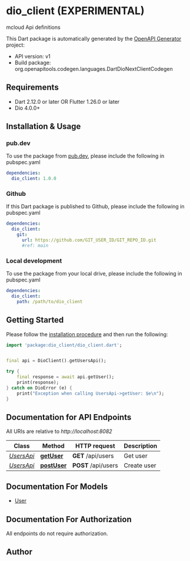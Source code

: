 # dio_client (EXPERIMENTAL)
mcloud Api definitions

This Dart package is automatically generated by the [OpenAPI Generator](https://openapi-generator.tech) project:

- API version: v1
- Build package: org.openapitools.codegen.languages.DartDioNextClientCodegen

## Requirements

* Dart 2.12.0 or later OR Flutter 1.26.0 or later
* Dio 4.0.0+

## Installation & Usage

### pub.dev
To use the package from [pub.dev](https://pub.dev), please include the following in pubspec.yaml
```yaml
dependencies:
  dio_client: 1.0.0
```

### Github
If this Dart package is published to Github, please include the following in pubspec.yaml
```yaml
dependencies:
  dio_client:
    git:
      url: https://github.com/GIT_USER_ID/GIT_REPO_ID.git
      #ref: main
```

### Local development
To use the package from your local drive, please include the following in pubspec.yaml
```yaml
dependencies:
  dio_client:
    path: /path/to/dio_client
```

## Getting Started

Please follow the [installation procedure](#installation--usage) and then run the following:

```dart
import 'package:dio_client/dio_client.dart';


final api = DioClient().getUsersApi();

try {
    final response = await api.getUser();
    print(response);
} catch on DioError (e) {
    print("Exception when calling UsersApi->getUser: $e\n");
}

```

## Documentation for API Endpoints

All URIs are relative to *http://localhost:8082*

Class | Method | HTTP request | Description
------------ | ------------- | ------------- | -------------
[*UsersApi*](doc/UsersApi.md) | [**getUser**](doc/UsersApi.md#getuser) | **GET** /api/users | Get user
[*UsersApi*](doc/UsersApi.md) | [**postUser**](doc/UsersApi.md#postuser) | **POST** /api/users | Create user


## Documentation For Models

 - [User](doc/User.md)


## Documentation For Authorization

 All endpoints do not require authorization.


## Author



